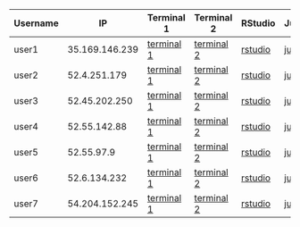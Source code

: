 Username             |  IP               |  Terminal 1                                                            |  Terminal 2                                                            |  RStudio                                                            |  Jupyter                                                            |  Download Files
---------------------|-------------------|------------------------------------------------------------------------|------------------------------------------------------------------------|---------------------------------------------------------------------|---------------------------------------------------------------------|---------------------------------------------------------------------
user1                |  35.169.146.239   |  <a href='http://35.169.146.239:8080' target='_blank'>terminal 1</a>   |  <a href='http://35.169.146.239:8080' target='_blank'>terminal 2</a>   |  <a href='http://35.169.146.239:8787' target='_blank'>rstudio</a>   |  <a href='http://35.169.146.239:8888' target='_blank'>jupyter</a>   |  <a href='http://35.169.146.239' target='_blank'>download files</a>
user2                |  52.4.251.179     |  <a href='http://52.4.251.179:8080' target='_blank'>terminal 1</a>     |  <a href='http://52.4.251.179:8080' target='_blank'>terminal 2</a>     |  <a href='http://52.4.251.179:8787' target='_blank'>rstudio</a>     |  <a href='http://52.4.251.179:8888' target='_blank'>jupyter</a>     |  <a href='http://52.4.251.179' target='_blank'>download files</a>
user3                |  52.45.202.250    |  <a href='http://52.45.202.250:8080' target='_blank'>terminal 1</a>    |  <a href='http://52.45.202.250:8080' target='_blank'>terminal 2</a>    |  <a href='http://52.45.202.250:8787' target='_blank'>rstudio</a>    |  <a href='http://52.45.202.250:8888' target='_blank'>jupyter</a>    |  <a href='http://52.45.202.250' target='_blank'>download files</a>
user4                |  52.55.142.88     |  <a href='http://52.55.142.88:8080' target='_blank'>terminal 1</a>     |  <a href='http://52.55.142.88:8080' target='_blank'>terminal 2</a>     |  <a href='http://52.55.142.88:8787' target='_blank'>rstudio</a>     |  <a href='http://52.55.142.88:8888' target='_blank'>jupyter</a>     |  <a href='http://52.55.142.88' target='_blank'>download files</a>
user5                |  52.55.97.9       |  <a href='http://52.55.97.9:8080' target='_blank'>terminal 1</a>       |  <a href='http://52.55.97.9:8080' target='_blank'>terminal 2</a>       |  <a href='http://52.55.97.9:8787' target='_blank'>rstudio</a>       |  <a href='http://52.55.97.9:8888' target='_blank'>jupyter</a>       |  <a href='http://52.55.97.9' target='_blank'>download files</a>
user6                |  52.6.134.232     |  <a href='http://52.6.134.232:8080' target='_blank'>terminal 1</a>     |  <a href='http://52.6.134.232:8080' target='_blank'>terminal 2</a>     |  <a href='http://52.6.134.232:8787' target='_blank'>rstudio</a>     |  <a href='http://52.6.134.232:8888' target='_blank'>jupyter</a>     |  <a href='http://52.6.134.232' target='_blank'>download files</a>
user7                |  54.204.152.245   |  <a href='http://54.204.152.245:8080' target='_blank'>terminal 1</a>   |  <a href='http://54.204.152.245:8080' target='_blank'>terminal 2</a>   |  <a href='http://54.204.152.245:8787' target='_blank'>rstudio</a>   |  <a href='http://54.204.152.245:8888' target='_blank'>jupyter</a>   |  <a href='http://54.204.152.245' target='_blank'>download files</a>
